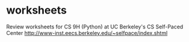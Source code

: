 # worksheets
Review worksheets for CS 9H (Python) at UC Berkeley's CS Self-Paced Center http://www-inst.eecs.berkeley.edu/~selfpace/index.shtml
